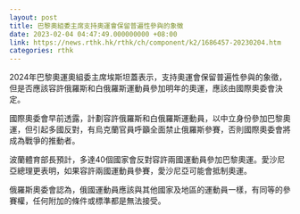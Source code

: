 ```yaml
---
layout: post
title: 巴黎奧組委主席支持奧運會保留普遍性參與的象徵
date: 2023-02-04 04:47:49.000000000 +08:00
link: https://news.rthk.hk/rthk/ch/component/k2/1686457-20230204.htm
categories: rthk
---
```


2024年巴黎奧運奧組委主席埃斯坦蓋表示，支持奧運會保留普遍性參與的象徵，但是否應該容許俄羅斯和白俄羅斯運動員參加明年的奧運，應該由國際奧委會決定。

國際奧委會早前透露，計劃容許俄羅斯和白俄羅斯運動員，以中立身份參加巴黎奧運，但引起多國反對，有烏克蘭官員呼籲全面禁止俄羅斯參賽，否則國際奧委會將成為戰爭的推動者。

波蘭體育部長預計，多達40個國家會反對容許兩國運動員參加巴黎奧運。愛沙尼亞總理更表明，如果容許兩國運動員參賽，愛沙尼亞可能會抵制奧運。

俄羅斯奧委會認為，俄國運動員應該與其他國家及地區的運動員一樣，有同等的參賽權，任何附加的條件或標準都是無法接受。
